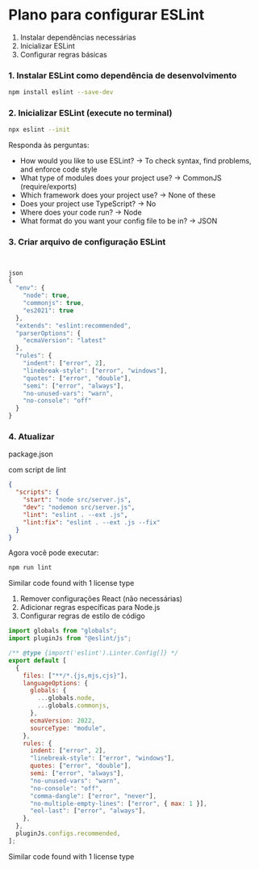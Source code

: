 # Plano para configurar ESLint

1. Instalar dependências necessárias
2. Inicializar ESLint
3. Configurar regras básicas

### 1. Instalar ESLint como dependência de desenvolvimento

```bash
npm install eslint --save-dev
```

### 2. Inicializar ESLint (execute no terminal)

```bash
npx eslint --init
```

Responda às perguntas:

- How would you like to use ESLint?
  → To check syntax, find problems, and enforce code style
- What type of modules does your project use?
  → CommonJS (require/exports)
- Which framework does your project use?
  → None of these
- Does your project use TypeScript?
  → No
- Where does your code run?
  → Node
- What format do you want your config file to be in?
  → JSON

### 3. Criar arquivo de configuração ESLint

```javascript


json
{
  "env": {
    "node": true,
    "commonjs": true,
    "es2021": true
  },
  "extends": "eslint:recommended",
  "parserOptions": {
    "ecmaVersion": "latest"
  },
  "rules": {
    "indent": ["error", 2],
    "linebreak-style": ["error", "windows"],
    "quotes": ["error", "double"],
    "semi": ["error", "always"],
    "no-unused-vars": "warn",
    "no-console": "off"
  }
}
```

### 4. Atualizar

package.json

com script de lint

```json
{
  "scripts": {
    "start": "node src/server.js",
    "dev": "nodemon src/server.js",
    "lint": "eslint . --ext .js",
    "lint:fix": "eslint . --ext .js --fix"
  }
}
```

Agora você pode executar:

```bash
npm run lint
```

Similar code found with 1 license type

1. Remover configurações React (não necessárias)
2. Adicionar regras específicas para Node.js
3. Configurar regras de estilo de código

```javascript
import globals from "globals";
import pluginJs from "@eslint/js";

/** @type {import('eslint').Linter.Config[]} */
export default [
  {
    files: ["**/*.{js,mjs,cjs}"],
    languageOptions: {
      globals: {
        ...globals.node,
        ...globals.commonjs,
      },
      ecmaVersion: 2022,
      sourceType: "module",
    },
    rules: {
      indent: ["error", 2],
      "linebreak-style": ["error", "windows"],
      quotes: ["error", "double"],
      semi: ["error", "always"],
      "no-unused-vars": "warn",
      "no-console": "off",
      "comma-dangle": ["error", "never"],
      "no-multiple-empty-lines": ["error", { max: 1 }],
      "eol-last": ["error", "always"],
    },
  },
  pluginJs.configs.recommended,
];
```

Similar code found with 1 license type
